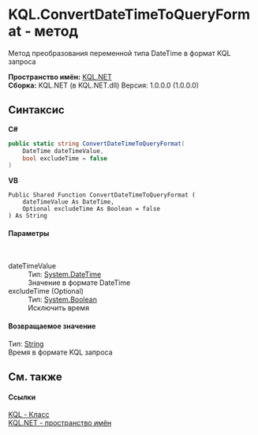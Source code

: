 # KQL.ConvertDateTimeToQueryFormat - метод
 

Метод преобразования переменной типа DateTime в формат KQL запроса

**Пространство имён:**&nbsp;<a href="3C471DD0">KQL.NET</a><br />**Сборка:**&nbsp;KQL.NET (в KQL.NET.dll) Версия: 1.0.0.0 (1.0.0.0)

## Синтаксис

**C#**<br />
``` C#
public static string ConvertDateTimeToQueryFormat(
	DateTime dateTimeValue,
	bool excludeTime = false
)
```

**VB**<br />
``` VB
Public Shared Function ConvertDateTimeToQueryFormat ( 
	dateTimeValue As DateTime,
	Optional excludeTime As Boolean = false
) As String
```


#### Параметры
&nbsp;<dl><dt>dateTimeValue</dt><dd>Тип:&nbsp;<a href="http://msdn2.microsoft.com/ru-ru/library/03ybds8y" target="_blank">System.DateTime</a><br />Значение в формате DateTime</dd><dt>excludeTime (Optional)</dt><dd>Тип:&nbsp;<a href="http://msdn2.microsoft.com/ru-ru/library/a28wyd50" target="_blank">System.Boolean</a><br />Исключить время</dd></dl>

#### Возвращаемое значение
Тип:&nbsp;<a href="http://msdn2.microsoft.com/ru-ru/library/s1wwdcbf" target="_blank">String</a><br />Время в формате KQL запроса

## См. также


#### Ссылки
<a href="A04103EA">KQL - Класс</a><br /><a href="3C471DD0">KQL.NET - пространство имён</a><br />
